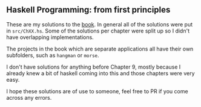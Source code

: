 Haskell Programming: from first principles
---

These are my solutions to the [book](http://haskellbook.com). In general all of the solutions were put in `src/ChXX.hs`. Some of the solutions per chapter were split up so I didn't have overlapping implementations.

The projects in the book which are separate applications all have their own subfolders, such as `hangman` or `morse`.

I don't have solutions for anything before Chapter 9, mostly because I already knew a bit of haskell coming into this and those chapters were very easy.

I hope these solutions are of use to someone, feel free to PR if you come across any errors.
